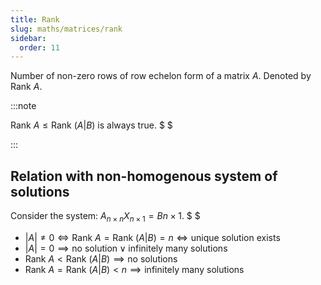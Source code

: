 ```yaml
---
title: Rank
slug: maths/matrices/rank
sidebar:
  order: 11
---
```


Number of non-zero rows of row echelon form of a matrix $A$. Denoted by
$\text{Rank }A$.

:::note

$\text{Rank }A \le \text{Rank }(A|B)$ is always true. $ $

:::

## Relation with non-homogenous system of solutions

Consider the system: $A_{n\times n}X_{n\times 1}=B{n\times 1}$. $ $

- $|A| \neq 0 \iff \text{Rank }A = \text{Rank }(A|B)=n \iff \text{unique solution exists}$
- $|A|=0 \implies \text{no solution} \lor \text{infinitely many solutions}$
- $\text{Rank }A <\text{Rank }(A|B) \implies \text{no solutions}$
- $\text{Rank }A =\text{Rank }(A|B) <n \implies \text{infinitely many solutions}$

